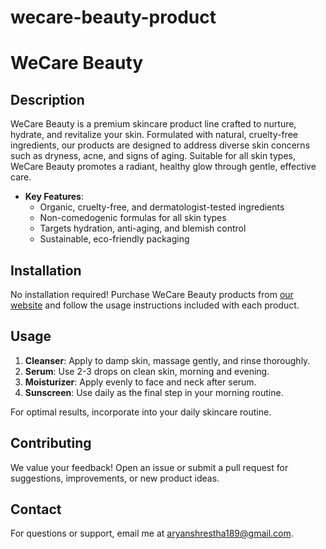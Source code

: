 # wecare-beauty-product
# WeCare Beauty

## Description
WeCare Beauty is a premium skincare product line crafted to nurture, hydrate, and revitalize your skin. Formulated with natural, cruelty-free ingredients, our products are designed to address diverse skin concerns such as dryness, acne, and signs of aging. Suitable for all skin types, WeCare Beauty promotes a radiant, healthy glow through gentle, effective care.

- **Key Features**:
  - Organic, cruelty-free, and dermatologist-tested ingredients
  - Non-comedogenic formulas for all skin types
  - Targets hydration, anti-aging, and blemish control
  - Sustainable, eco-friendly packaging

## Installation
No installation required! Purchase WeCare Beauty products from [our website](https://wecarebeauty.com) and follow the usage instructions included with each product.

## Usage
1. **Cleanser**: Apply to damp skin, massage gently, and rinse thoroughly.
2. **Serum**: Use 2-3 drops on clean skin, morning and evening.
3. **Moisturizer**: Apply evenly to face and neck after serum.
4. **Sunscreen**: Use daily as the final step in your morning routine.

For optimal results, incorporate into your daily skincare routine.

## Contributing
We value your feedback! Open an issue or submit a pull request for suggestions, improvements, or new product ideas.

## Contact
For questions or support, email me at aryanshrestha189@gmail.com.
